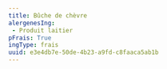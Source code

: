 ```yaml
---
title: Bûche de chèvre
alergenesIng:
 - Produit laitier
pFrais: True
ingType: frais
uuid: e3e4db7e-50de-4b23-a9fd-c8faaca5ab1b
---
```

